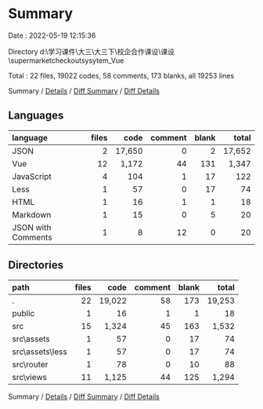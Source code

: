 # Summary

Date : 2022-05-19 12:15:36

Directory d:\学习课件\大三\大三下\校企合作课设\课设\supermarketcheckoutsysytem_Vue

Total : 22 files,  19022 codes, 58 comments, 173 blanks, all 19253 lines

Summary / [Details](details.md) / [Diff Summary](diff.md) / [Diff Details](diff-details.md)

## Languages
| language | files | code | comment | blank | total |
| :--- | ---: | ---: | ---: | ---: | ---: |
| JSON | 2 | 17,650 | 0 | 2 | 17,652 |
| Vue | 12 | 1,172 | 44 | 131 | 1,347 |
| JavaScript | 4 | 104 | 1 | 17 | 122 |
| Less | 1 | 57 | 0 | 17 | 74 |
| HTML | 1 | 16 | 1 | 1 | 18 |
| Markdown | 1 | 15 | 0 | 5 | 20 |
| JSON with Comments | 1 | 8 | 12 | 0 | 20 |

## Directories
| path | files | code | comment | blank | total |
| :--- | ---: | ---: | ---: | ---: | ---: |
| . | 22 | 19,022 | 58 | 173 | 19,253 |
| public | 1 | 16 | 1 | 1 | 18 |
| src | 15 | 1,324 | 45 | 163 | 1,532 |
| src\assets | 1 | 57 | 0 | 17 | 74 |
| src\assets\less | 1 | 57 | 0 | 17 | 74 |
| src\router | 1 | 78 | 0 | 10 | 88 |
| src\views | 11 | 1,125 | 44 | 125 | 1,294 |

Summary / [Details](details.md) / [Diff Summary](diff.md) / [Diff Details](diff-details.md)